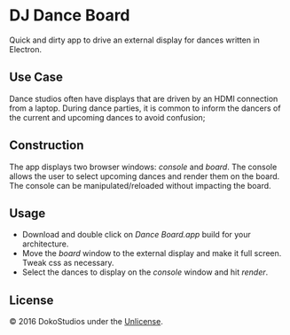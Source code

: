 # DJ Dance Board
Quick and dirty app to drive an external display for dances written in Electron.

## Use Case
Dance studios often have displays that are driven by an HDMI connection from a laptop. During dance parties, it is
common to inform the dancers of the current and upcoming dances to avoid confusion;

## Construction
The app displays two browser windows: *console* and *board*.  The console allows the user to select upcoming dances
and render them on the board.  The console can be manipulated/reloaded without impacting the board.

## Usage
  * Download and double click on *Dance Board.app* build for your architecture.
  * Move the *board* window to the external display and make it full screen. Tweak css as necessary.
  * Select the dances to display on the *console* window and hit *render*.
  
## License
&copy; 2016 DokoStudios under the [Unlicense](./LICENSE "The Unlicense").